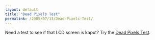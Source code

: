 ```yaml
---
layout: default
title: "Dead Pixels Test"
permalink: /2005/07/13/Dead-Pixels-Test/
---
```


Need a test to see if that LCD screen is kaput? Try the <a href="http://www.gdargaud.net/Hack/DeadPixels.html" target="_blank">Dead Pixels Test</a>.